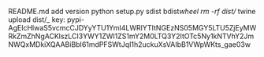 README.md
add version
python setup.py sdist bdist*wheel
rm -rf dist/*
twine upload dist/\_
key: pypi-AgEIcHlwaS5vcmcCJDYyYTU1YmI4LWRlYTItNGEzNS05MGY5LTU5ZjEyMWRkZmZhNgACKlszLCI3YWY1ZWI1ZS1mY2M0LTQ3Y2ItOTc5Ny1kNTVhY2JmNWQxMDkiXQAABiBbI61mdPFSWtJqI1h2uckuXsVAIbB1VWpWKts_gae03w

